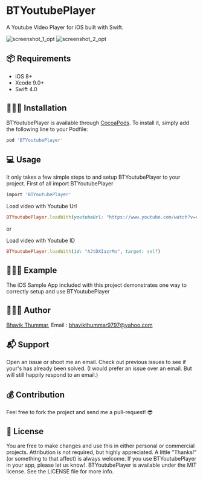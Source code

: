 # BTYoutubePlayer

A Youtube Video Player for iOS built with Swift.

![screenshot_1_opt](https://user-images.githubusercontent.com/16632644/35981266-daa30ae6-0d12-11e8-8594-11c4064ee639.png)
![screenshot_2_opt](https://user-images.githubusercontent.com/16632644/35981299-ed4f29cc-0d12-11e8-8804-344c501ed92b.png)

## 📦 Requirements
- iOS 8+
- Xcode 9.0+
- Swift 4.0


## 👨🏻‍💻 Installation

BTYoutubePlayer is available through [CocoaPods](http://cocoapods.org). To install
it, simply add the following line to your Podfile:

```ruby
pod 'BTYoutubePlayer'
```

## 💻 Usage
It only takes a few simple steps to and setup BTYoutubePlayer to your project.  First of all import BTYoutubePlayer

```ruby
import 'BTYoutubePlayer'
```

Load video with Youtube Url

```ruby
BTYoutubePlayer.loadWith(youtubeUrl: "https://www.youtube.com/watch?v=euCqAq6BRa4", target: self)
```
or

Load video with Youtube ID

```ruby
BTYoutubePlayer.loadWith(id: "AJtDXIazrMo", target: self)
```

## 💁🏻‍♂️ Example

The iOS Sample App included with this project demonstrates one way to correctly setup and use BTYoutubePlayer


## 🙋🏻‍♂️ Author

[Bhavik Thummar](http://bhavikthummar.com),  Email : bhavikthummar9797@yahoo.com


## 📬 Support

Open an issue or shoot me an email. Check out previous issues to see if your's has already been solved. (I would prefer an issue over an email. But will still happily respond to an email.)

## 💰 Contribution

Feel free to fork the project and send me a pull-request! 😎

## 📜 License
You are free to make changes and use this in either personal or commercial projects. Attribution is not required, but highly appreciated. A little "Thanks!" (or something to that affect) is always welcome. If you use BTYoutubePlayer in your app, please let us know!. BTYoutubePlayer is available under the MIT license. See the LICENSE file for more info.
